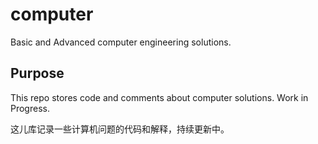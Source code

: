 # computer
Basic and Advanced computer engineering solutions.

## Purpose

This repo stores code and comments about computer solutions. Work in Progress.

这儿库记录一些计算机问题的代码和解释，持续更新中。

